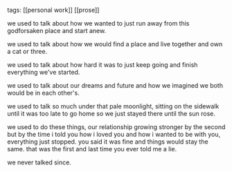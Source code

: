 tags: [[personal work]] [[prose]]

we used to talk about how we wanted to just run away from this godforsaken place and start anew.

we used to talk about how we would find a place and live together and own a cat or three.

we used to talk about how hard it was to just keep going and finish everything we've started. 

we used to talk about our dreams and future and how we imagined we both would be in each other's. 

we used to talk so much under that pale moonlight, sitting on the sidewalk until it was too late to go home so we just stayed there until the sun rose.  

we used to do these things, our relationship growing stronger by the second but by the time i told you how i loved you and how i wanted to be with you, everything just stopped. you said it was fine and things would stay the same. that was the first and last time you ever told me a lie.

we never talked since.